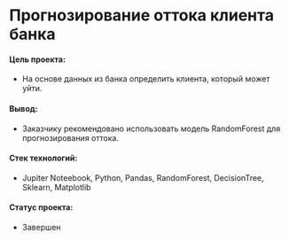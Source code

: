 # Прогнозирование оттока клиента банка

#### Цель проекта: 
- На основе данных из банка определить клиента, который может уйти.

#### Вывод:
- Заказчику рекомендовано использовать модель RandomForest для прогнозирования оттока.

#### Стек технологий:
- Jupiter Noteebook, Python, Pandas, RandomForest, DecisionTree, Sklearn, Matplotlib

#### Статус проекта:
- Завершен
